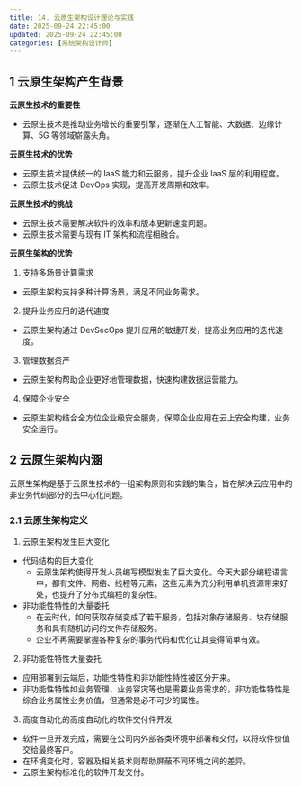 ```yaml
---
title: 14. 云原生架构设计理论与实践
date: 2025-09-24 22:45:00
updated: 2025-09-24 22:45:00
categories: [系统架构设计师]
---
```


## 1 云原生架构产生背景

**云原生技术的重要性**

- 云原生技术是推动业务增长的重要引擎，逐渐在人工智能、大数据、边缘计算、5G 等领域崭露头角。

**云原生技术的优势**

- 云原生技术提供统一的 IaaS 能力和云服务，提升企业 IaaS 层的利用程度。
- 云原生技术促进 DevOps 实现，提高开发周期和效率。<!-- more -->

**云原生技术的挑战**

- 云原生技术需要解决软件的效率和版本更新速度问题。
- 云原生技术需要与现有 IT 架构和流程相融合。

**云原生架构的优势**

1. 支持多场景计算需求
  - 云原生架构支持多种计算场景，满足不同业务需求。
2. 提升业务应用的迭代速度
  - 云原生架构通过 DevSecOps 提升应用的敏捷开发，提高业务应用的迭代速度。
3. 管理数据资产
  - 云原生架构帮助企业更好地管理数据，快速构建数据运营能力。
4. 保障企业安全
  - 云原生架构结合全方位企业级安全服务，保障企业应用在云上安全构建，业务安全运行。

## 2 云原生架构内涵

云原生架构是基于云原生技术的一组架构原则和实践的集合，旨在解决云应用中的非业务代码部分的去中心化问题。

### 2.1 云原生架构定义

1. 云原生架构发生巨大变化
  * 代码结构的巨大变化
    * 云原生架构使得开发人员编写模型发生了巨大变化。今天大部分编程语言中，都有文件、网络、线程等元素，这些元素为充分利用单机资源带来好处，也提升了分布式编程的复杂性。
  * 非功能性特性的大量委托
    * 在云时代，如何获取存储变成了若干服务，包括对象存储服务、块存储服务和具有随机访问的文件存储服务。
    * 企业不再需要掌握各种复杂的事务代码和优化让其变得简单有效。
2. 非功能性特性大量委托
  * 应用部署到云端后，功能性特性和非功能性特性被区分开来。
  * 非功能性特性如业务管理、业务容灾等也是需要业务需求的，非功能性特性是综合业务属性业务价值，但通常是必不可少的属性。
3. 高度自动化的高度自动化的软件交付件开发
  * 软件一旦开发完成，需要在公司内外部各类环境中部署和交付，以将软件价值交给最终客户。
  * 在环境变化时，容器及相关技术则帮助屏蔽不同环境之间的差异。
  * 云原生架构标准化的软件开发交付。
